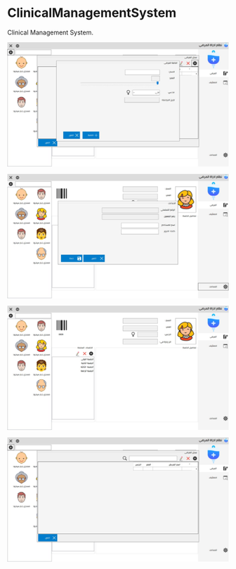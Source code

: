 # ClinicalManagementSystem
 Clinical Management System.

![App Screenshot](https://github.com/muq2002/ClinicalManagementSystem/blob/main/screenshots/photo_2023-07-21_22-35-30.jpg)

![App Screenshot](https://github.com/muq2002/ClinicalManagementSystem/blob/main/screenshots/photo_2023-07-21_22-35-52.jpg)

![App Screenshot](https://github.com/muq2002/ClinicalManagementSystem/blob/main/screenshots/photo_2023-07-21_22-35-55.jpg)

![App Screenshot](https://github.com/muq2002/ClinicalManagementSystem/blob/main/screenshots/photo_2023-07-21_22-35-57.jpg)

